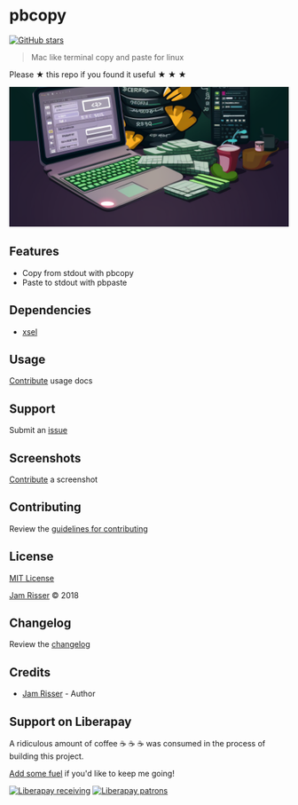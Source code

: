 # pbcopy

[![GitHub stars](https://img.shields.io/github/stars/codejamninja/pbcopy.svg?style=social&label=Stars)](https://github.com/codejamninja/pbcopy)

> Mac like terminal copy and paste for linux

Please ★ this repo if you found it useful ★ ★ ★

![](assets/pbcopy.png)

## Features

* Copy from stdout with pbcopy
* Paste to stdout with pbpaste



## Dependencies

* [xsel](https://example.com)


## Usage

[Contribute](https://github.com/codejamninja/pbcopy/blob/master/CONTRIBUTING.md) usage docs


## Support

Submit an [issue](https://github.com/codejamninja/pbcopy/issues/new)


## Screenshots

[Contribute](https://github.com/codejamninja/pbcopy/blob/master/CONTRIBUTING.md) a screenshot


## Contributing

Review the [guidelines for contributing](https://github.com/codejamninja/pbcopy/blob/master/CONTRIBUTING.md)


## License

[MIT License](https://github.com/codejamninja/pbcopy/blob/master/LICENSE)

[Jam Risser](https://codejam.ninja) © 2018


## Changelog

Review the [changelog](https://github.com/codejamninja/pbcopy/blob/master/CHANGELOG.md)


## Credits

* [Jam Risser](https://codejam.ninja) - Author


## Support on Liberapay

A ridiculous amount of coffee ☕ ☕ ☕ was consumed in the process of building this project.

[Add some fuel](https://liberapay.com/codejamninja/donate) if you'd like to keep me going!

[![Liberapay receiving](https://img.shields.io/liberapay/receives/codejamninja.svg?style=flat-square)](https://liberapay.com/codejamninja/donate)
[![Liberapay patrons](https://img.shields.io/liberapay/patrons/codejamninja.svg?style=flat-square)](https://liberapay.com/codejamninja/donate)
